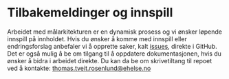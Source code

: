# Tilbakemeldinger og innspill

Arbeidet med målarkitekturen er en dynamisk prosess og vi ønsker løpende innspill på innholdet. Hvis du ønsker å komme med innspill eller endringsforslag anbefaler vi å opprette saker, kalt [issues](https://github.com/Direktoratet-for-e-helse/Malarkitektur-digital-hjemmeoppfolging/issues), direkte i GitHub. Det er også mulig å be om tilgang til å oppdatere dokumentasjonen, hvis du ønsker å bidra i arbeidet direkte. Du kan da be om skrivetiltang til repoet ved å kontakte: thomas.tveit.rosenlund@ehelse.no